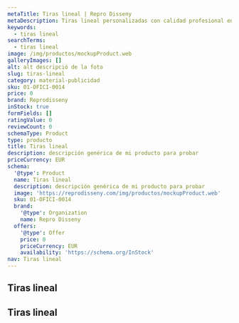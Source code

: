 ```yaml
---
metaTitle: Tiras lineal | Repro Disseny
metaDescription: Tiras lineal personalizadas con calidad profesional en Cataluña.
keywords:
  - tiras lineal
searchTerms:
  - tiras lineal
image: /img/productos/mockupProduct.web
galleryImages: []
alt: alt descripció de la foto
slug: tiras-lineal
category: material-publicidad
sku: 01-OFICI-0014
price: 0
brand: Reprodisseny
inStock: true
formFields: []
ratingValue: 0
reviewCount: 0
schemaType: Product
type: producto
title: Tiras lineal
description: descripción genérica de mi producto para probar
priceCurrency: EUR
schema:
  '@type': Product
  name: Tiras lineal
  description: descripción genérica de mi producto para probar
  image: 'https://reprodisseny.com/img/productos/mockupProduct.web'
  sku: 01-OFICI-0014
  brand:
    '@type': Organization
    name: Repro Disseny
  offers:
    '@type': Offer
    price: 0
    priceCurrency: EUR
    availability: 'https://schema.org/InStock'
nav: Tiras lineal
---
```


## Tiras lineal

## Tiras lineal
